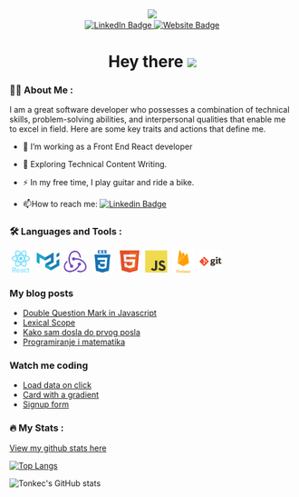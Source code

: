<div id="header" align="center">
  <img src="https://www.meetantonija.com/static/media/sitting.29f910d648ed76222c73.jpeg" width="400"/>
</div>

<div id="badges" align="center">
  <a href="https://www.linkedin.com/in/antonija-simic/">
    <img src="https://img.shields.io/badge/LinkedIn-blue?style=for-the-badge&logo=linkedin&logoColor=white" alt="LinkedIn Badge"/>
  </a>

  <a href="https://www.meetantonija.com">
    <img src="https://img.shields.io/badge/website-orange?style=for-the-badge&logo=website&logoColor=white" alt="Website Badge"/>
  </a>

  <h1>
  Hey there
  <img src="https://media.giphy.com/media/hvRJCLFzcasrR4ia7z/giphy.gif" width="30px"/>
</h1>
</div>


### :woman_technologist: About Me :
I am a great software developer who possesses a combination of technical skills, problem-solving abilities, and interpersonal qualities that enable me to excel in field. Here are some key traits and actions that define me.

- :telescope: I’m working as a Front End React developer

- :seedling: Exploring Technical Content Writing.

- :zap: In my free time, I play guitar and ride a bike.

- :mailbox:How to reach me: [![Linkedin Badge](https://img.shields.io/badge/-antonija-blue?style=flat&logo=Linkedin&logoColor=white)](https://www.linkedin.com/in/antonija-simic/)


### :hammer_and_wrench: Languages and Tools :


<div>
  <img src="https://github.com/devicons/devicon/blob/master/icons/react/react-original-wordmark.svg" title="React" alt="React" width="40" height="40"/>&nbsp;
  <img src="https://github.com/devicons/devicon/blob/master/icons/materialui/materialui-original.svg" title="Material UI" alt="Material UI" width="40" height="40"/>&nbsp;
  <img src="https://github.com/devicons/devicon/blob/master/icons/redux/redux-original.svg" title="Redux" alt="Redux " width="40" height="40"/>&nbsp;
  <img src="https://github.com/devicons/devicon/blob/master/icons/css3/css3-plain-wordmark.svg"  title="CSS3" alt="CSS" width="40" height="40"/>&nbsp;
  <img src="https://github.com/devicons/devicon/blob/master/icons/html5/html5-original.svg" title="HTML5" alt="HTML" width="40" height="40"/>&nbsp;
  <img src="https://github.com/devicons/devicon/blob/master/icons/javascript/javascript-original.svg" title="JavaScript" alt="JavaScript" width="40" height="40"/>&nbsp;
  <img src="https://github.com/devicons/devicon/blob/master/icons/firebase/firebase-plain-wordmark.svg" title="Firebase" alt="Firebase" width="40" height="40"/>&nbsp;
  <img src="https://github.com/devicons/devicon/blob/master/icons/git/git-original-wordmark.svg" title="Git" **alt="Git" width="40" height="40"/>
</div>

### My blog posts
 - [Double Question Mark in Javascript](https://www.meetantonija.com/#/notes/6)
 - [Lexical Scope](https://www.meetantonija.com/#/notes/2)
 - [Kako sam dosla do prvog posla](https://blog.kodiraonica.dev/posts/kako_sam_dosla_do_prvog_posla/)
 - [Programiranje i matematika](https://blog.kodiraonica.dev/posts/programiranje_i_matematika/)

### Watch me coding
 - [Load data on click](https://youtu.be/iCiG3WTfrX4?si=VfCGRhzYzT1c7Ytq)
 - [Card with a gradient](https://youtu.be/MfoP_YBDNX4?si=WrvCpFAe_i5NrXn_)
 - [Signup form](https://youtu.be/PgCKTLeWLRs?si=DCer1Fqkn-ap9zLJ)


### :fire: My Stats :
[View my github stats here](https://github-readme-streak-stats.herokuapp.com/?user=tonkec)

[![Top Langs](https://github-readme-stats.vercel.app/api/top-langs/?username=tonkec)](https://github.com/anuraghazra/github-readme-stats)

![Tonkec's GitHub stats](https://github-readme-stats.vercel.app/api?username=tonkec&show=reviews)





